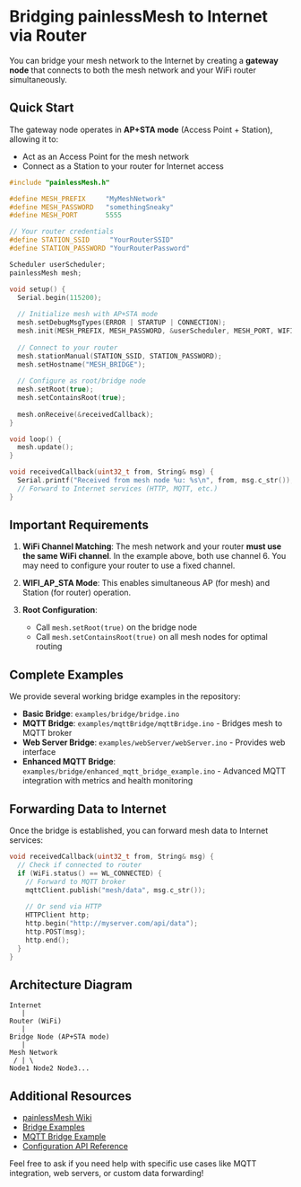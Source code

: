 # Bridging painlessMesh to Internet via Router

You can bridge your mesh network to the Internet by creating a **gateway node** that connects to both the mesh network and your WiFi router simultaneously.

## Quick Start

The gateway node operates in **AP+STA mode** (Access Point + Station), allowing it to:
- Act as an Access Point for the mesh network
- Connect as a Station to your router for Internet access

```cpp
#include "painlessMesh.h"

#define MESH_PREFIX     "MyMeshNetwork"
#define MESH_PASSWORD   "somethingSneaky"
#define MESH_PORT       5555

// Your router credentials
#define STATION_SSID     "YourRouterSSID"
#define STATION_PASSWORD "YourRouterPassword"

Scheduler userScheduler;
painlessMesh mesh;

void setup() {
  Serial.begin(115200);
  
  // Initialize mesh with AP+STA mode
  mesh.setDebugMsgTypes(ERROR | STARTUP | CONNECTION);
  mesh.init(MESH_PREFIX, MESH_PASSWORD, &userScheduler, MESH_PORT, WIFI_AP_STA, 6);
  
  // Connect to your router
  mesh.stationManual(STATION_SSID, STATION_PASSWORD);
  mesh.setHostname("MESH_BRIDGE");
  
  // Configure as root/bridge node
  mesh.setRoot(true);
  mesh.setContainsRoot(true);
  
  mesh.onReceive(&receivedCallback);
}

void loop() {
  mesh.update();
}

void receivedCallback(uint32_t from, String& msg) {
  Serial.printf("Received from mesh node %u: %s\n", from, msg.c_str());
  // Forward to Internet services (HTTP, MQTT, etc.)
}
```

## Important Requirements

1. **WiFi Channel Matching**: The mesh network and your router **must use the same WiFi channel**. In the example above, both use channel 6. You may need to configure your router to use a fixed channel.

2. **WIFI_AP_STA Mode**: This enables simultaneous AP (for mesh) and Station (for router) operation.

3. **Root Configuration**: 
   - Call `mesh.setRoot(true)` on the bridge node
   - Call `mesh.setContainsRoot(true)` on all mesh nodes for optimal routing

## Complete Examples

We provide several working bridge examples in the repository:

- **Basic Bridge**: `examples/bridge/bridge.ino`
- **MQTT Bridge**: `examples/mqttBridge/mqttBridge.ino` - Bridges mesh to MQTT broker
- **Web Server Bridge**: `examples/webServer/webServer.ino` - Provides web interface
- **Enhanced MQTT Bridge**: `examples/bridge/enhanced_mqtt_bridge_example.ino` - Advanced MQTT integration with metrics and health monitoring

## Forwarding Data to Internet

Once the bridge is established, you can forward mesh data to Internet services:

```cpp
void receivedCallback(uint32_t from, String& msg) {
  // Check if connected to router
  if (WiFi.status() == WL_CONNECTED) {
    // Forward to MQTT broker
    mqttClient.publish("mesh/data", msg.c_str());
    
    // Or send via HTTP
    HTTPClient http;
    http.begin("http://myserver.com/api/data");
    http.POST(msg);
    http.end();
  }
}
```

## Architecture Diagram

```
Internet
   |
Router (WiFi)
   |
Bridge Node (AP+STA mode)
   |
Mesh Network
 / | \
Node1 Node2 Node3...
```

## Additional Resources

- [painlessMesh Wiki](https://github.com/Alteriom/painlessMesh/wiki)
- [Bridge Examples](https://github.com/Alteriom/painlessMesh/tree/main/examples/bridge)
- [MQTT Bridge Example](https://github.com/Alteriom/painlessMesh/tree/main/examples/mqttBridge)
- [Configuration API Reference](https://github.com/Alteriom/painlessMesh/wiki)

Feel free to ask if you need help with specific use cases like MQTT integration, web servers, or custom data forwarding!
